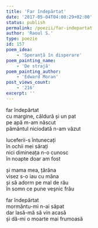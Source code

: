 ```yaml
---
title: 'Far îndepărtat'
date: '2017-05-04T04:00:29+02:00'
status: publish
permalink: /poezii/far-indepartat
author: 'Raoul S.'
type: poezie
id: 157
poem_idea:
    - 'Speranță în disperare'
poem_painting_name:
    - 'De strajă'
poem_painting_author:
    - 'Edward Moran'
post_views_count:
    - '216'
excerpt: ''
---
```

far îndepărtat  
cu margine, căldură și un pat  
pe apă m-am născut  
pământul niciodată n-am văzut

luceferii-s întunecați  
în ochii mei sărați  
nici dimineața n-o cunosc  
în noapte doar am fost

și mama mea, țărâna  
visez s-o iau cu mâna  
și să adorm pe mal de râu  
în somn ce pune veșnic frâu

far îndepărtat  
mormântu-mi n-ai săpat  
dar lasă-mă să vin acasă  
și dă-mi o moarte mai frumoasă